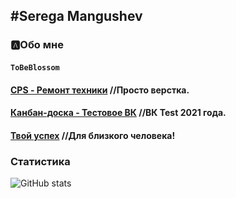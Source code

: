 ## #Serega Mangushev

### 🅰Обо мне
#### ``ToBeBlossom``

#### [CPS - Ремонт техники](https://github.com/Binatik/cps) //Просто верстка.
#### [Канбан-доска - Тестовое ВК](https://github.com/Binatik/kanban)  //ВК Test 2021 года.
#### [Твой успех](https://github.com/Binatik/your-success) //Для близкого человека!


[vk]: https://vk.com/id269791339 
[code]: https://github.com/Binatik/Code

### Статистика

![GitHub stats](https://github-readme-stats.vercel.app/api?username=Binatik&show_icons=true&theme=radical)  
